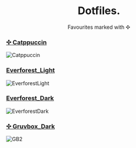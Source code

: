 <p align="center">
	<h1 align="center">Dotfiles.</h1>
</p>
<p align = "center">Favourites marked with ✣</p>
<p align = "center"> </p>

### [✣ Catppuccin](./MacbookPro2014/EndeavourOS_Catppuccin_i3wm/)
![Catppuccin](https://github.com/MujtabaAsim/dots/assets/62666332/d15cc0b4-d662-4c23-814c-8894dbbb76a7)



### [Everforest_Light](./MacbookPro2014/EndeavourOS_EverforestLight_i3wm/)
![EverforestLight](https://github.com/MujtabaAsim/dots/assets/62666332/67081cfe-8831-47b5-a822-354ad72ed0bf)

### [Everforest_Dark](./MacbookPro2014/EndeavourOS_EverforestDark_i3wm/)
![EverforestDark](https://github.com/MujtabaAsim/dots/assets/62666332/8840c5fc-7e50-46ee-8538-0839b9f96726)

### [✣ Gruvbox_Dark](./EndeavourOS_GruvboxDark_i3wm/)
![GB2](https://github.com/MujtabaAsim/dots/assets/62666332/7fc6033b-02f6-4a82-b8ac-24697424ed13)
